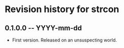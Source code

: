 # Revision history for strcon

## 0.1.0.0  -- YYYY-mm-dd

* First version. Released on an unsuspecting world.
